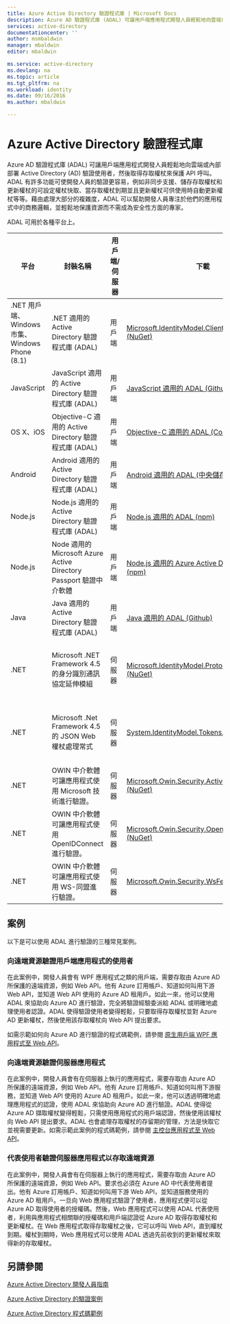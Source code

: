 ```yaml
---
title: Azure Active Directory 驗證程式庫 | Microsoft Docs
description: Azure AD 驗證程式庫 (ADAL) 可讓用戶端應用程式開發人員輕鬆地向雲端或內部部署 Active Directory (AD) 驗證使用者，然後取得存取權杖來保護 API 呼叫。
services: active-directory
documentationcenter: ''
author: msmbaldwin
manager: mbaldwin
editor: mbaldwin

ms.service: active-directory
ms.devlang: na
ms.topic: article
ms.tgt_pltfrm: na
ms.workload: identity
ms.date: 09/16/2016
ms.author: mbaldwin

---
```

# Azure Active Directory 驗證程式庫
Azure AD 驗證程式庫 (ADAL) 可讓用戶端應用程式開發人員輕鬆地向雲端或內部部署 Active Directory (AD) 驗證使用者，然後取得存取權杖來保護 API 呼叫。ADAL 有許多功能可使開發人員的驗證更容易，例如非同步支援、儲存存取權杖和更新權杖的可設定權杖快取、當存取權杖到期並且更新權杖可供使用時自動更新權杖等等。藉由處理大部分的複雜度，ADAL 可以幫助開發人員專注於他們的應用程式中的商務邏輯，並輕鬆地保護資源而不需成為安全性方面的專家。

ADAL 可用於各種平台上。

| 平台 | 封裝名稱 | 用戶端/伺服器 | 下載 | 原始程式碼 | 文件和範例 |
| --- | --- | --- | --- | --- | --- |
| .NET 用戶端、Windows 市集、Windows Phone (8.1) |.NET 適用的 Active Directory 驗證程式庫 (ADAL) |用戶端 |[Microsoft.IdentityModel.Clients.ActiveDirectory (NuGet)](https://www.nuget.org/packages/Microsoft.IdentityModel.Clients.ActiveDirectory) |[.NET 適用的 ADAL (Github)](https://github.com/AzureAD/azure-activedirectory-library-for-dotnet) |[說明文件](https://msdn.microsoft.com/library/azure/mt417579.aspx) |
| JavaScript |JavaScript 適用的 Active Directory 驗證程式庫 (ADAL) |用戶端 |[JavaScript 適用的 ADAL (Github)](https://github.com/AzureAD/azure-activedirectory-library-for-js) |[JavaScript 適用的 ADAL (Github)](https://github.com/AzureAD/azure-activedirectory-library-for-js) |範例：[SinglePageApp-DotNet (Github)](https://github.com/AzureADSamples/SinglePageApp-DotNet) |
| OS X、iOS |Objective-C 適用的 Active Directory 驗證程式庫 (ADAL) |用戶端 |[Objective-C 適用的 ADAL (CocoaPods)](https://cocoapods.org/?q=adal%20io) |[Objective-C 適用的 ADAL (Github)](https://github.com/AzureAD/azure-activedirectory-library-for-objc) |範例：[NativeClient-iOS (Github)](https://github.com/AzureADSamples/NativeClient-iOS) |
| Android |Android 適用的 Active Directory 驗證程式庫 (ADAL) |用戶端 |[ Android 適用的 ADAL (中央儲存機制)](http://search.maven.org/remotecontent?filepath=com/microsoft/aad/adal/) |[Android 適用的 ADAL (Github)](https://github.com/AzureAD/azure-activedirectory-library-for-android) |範例：[NativeClient-Android (Github)](https://github.com/AzureADSamples/NativeClient-Android) |
| Node.js |Node.js 適用的 Active Directory 驗證程式庫 (ADAL) |用戶端 |[Node.js 適用的 ADAL (npm)](https://www.npmjs.com/package/adal-node) |[Node.js 適用的 ADAL (Github)](https://github.com/AzureAD/azure-activedirectory-library-for-nodejs) |範例：[WebAPI-Nodejs (Github)](https://github.com/AzureADSamples/WebAPI-Nodejs) |
| Node.js |Node 適用的 Microsoft Azure Active Directory Passport 驗證中介軟體 |用戶端 |[Node.js 適用的 Azure Active Directory Passport (npm)](https://www.npmjs.com/package/passport-azure-ad) |[Node.js 適用的 Azure Active Directory (Github)](https://github.com/AzureAD/passport-azure-ad) | |
| Java |Java 適用的 Active Directory 驗證程式庫 (ADAL) |用戶端 |[Java 適用的 ADAL (Github)](https://github.com/AzureAD/azure-activedirectory-library-for-java) |[Java 適用的 ADAL (Github)](https://github.com/AzureAD/azure-activedirectory-library-for-java) | |
| .NET |Microsoft .NET Framework 4.5 的身分識別通訊協定延伸模組 |伺服器 |[Microsoft.IdentityModel.Protocol.Extensions (NuGet)](https://www.nuget.org/packages/Microsoft.IdentityModel.Protocol.Extensions) |[.NET 適用的 Azure AD 身分識別模型延伸模組 (Github)](https://github.com/AzureAD/azure-activedirectory-identitymodel-extensions-for-dotnet) | |
| .NET |Microsoft .Net Framework 4.5 的 JSON Web 權杖處理常式 |伺服器 |[System.IdentityModel.Tokens.Jwt (NuGet)](https://www.nuget.org/packages/System.IdentityModel.Tokens.Jwt) |[.NET 適用的 Azure AD 身分識別模型延伸模組 (Github)](https://github.com/AzureAD/azure-activedirectory-identitymodel-extensions-for-dotnet) | |
| .NET |OWIN 中介軟體可讓應用程式使用 Microsoft 技術進行驗證。 |伺服器 |[Microsoft.Owin.Security.ActiveDirectory (NuGet)](https://www.nuget.org/packages/Microsoft.Owin.Security.ActiveDirectory/) |[OWIN (CodePlex)](http://katanaproject.codeplex.com) | |
| .NET |OWIN 中介軟體可讓應用程式使用 OpenIDConnect 進行驗證。 |伺服器 |[Microsoft.Owin.Security.OpenIdConnect (NuGet)](https://www.nuget.org/packages/Microsoft.Owin.Security.OpenIdConnect) |[OWIN (CodePlex)](http://katanaproject.codeplex.com) |範例：[WebApp-OpenIDConnecty-DotNet (Github)](https://github.com/AzureADSamples/WebApp-OpenIDConnect-DotNet) |
| .NET |OWIN 中介軟體可讓應用程式使用 WS-同盟進行驗證。 |伺服器 |[Microsoft.Owin.Security.WsFederation (NuGet)](https://www.nuget.org/packages/Microsoft.Owin.Security.WsFederation) |[OWIN (CodePlex)](http://katanaproject.codeplex.com) |範例：[WebApp-WSFederation-DotNet (Github)](https://github.com/AzureADSamples/WebApp-WSFederation-DotNet) |

## 案例
以下是可以使用 ADAL 進行驗證的三種常見案例。

### 向遠端資源驗證用戶端應用程式的使用者
在此案例中，開發人員會有 WPF 應用程式之類的用戶端，需要存取由 Azure AD 所保護的遠端資源，例如 Web API。他有 Azure 訂用帳戶、知道如何叫用下游 Web API，並知道 Web API 使用的 Azure AD 租用戶。如此一來，他可以使用 ADAL 來協助向 Azure AD 進行驗證，完全將驗證經驗委派給 ADAL 或明確地處理使用者認證。ADAL 使得驗證使用者變得輕鬆，只要取得存取權杖並對 Azure AD 更新權杖，然後使用該存取權杖向 Web API 提出要求。

如需示範如何向 Azure AD 進行驗證的程式碼範例，請參閱 [原生用戶端 WPF 應用程式至 Web API](https://github.com/azureadsamples/nativeclient-dotnet)。

### 向遠端資源驗證伺服器應用程式
在此案例中，開發人員會有在伺服器上執行的應用程式，需要存取由 Azure AD 所保護的遠端資源，例如 Web API。他有 Azure 訂用帳戶、知道如何叫用下游服務，並知道 Web API 使用的 Azure AD 租用戶。如此一來，他可以透過明確地處理應用程式的認證，使用 ADAL 來協助向 Azure AD 進行驗證。ADAL 使得從 Azure AD 擷取權杖變得輕鬆，只需使用應用程式的用戶端認證，然後使用該權杖向 Web API 提出要求。ADAL 也會處理存取權杖的存留期的管理，方法是快取它並視需要更新。如需示範此案例的程式碼範例，請參閱 [主控台應用程式至 Web API](https://github.com/AzureADSamples/Daemon-DotNet)。

### 代表使用者驗證伺服器應用程式以存取遠端資源
在此案例中，開發人員會有在伺服器上執行的應用程式，需要存取由 Azure AD 所保護的遠端資源，例如 Web API。要求也必須在 Azure AD 中代表使用者提出。他有 Azure 訂用帳戶、知道如何叫用下游 Web API，並知道服務使用的 Azure AD 租用戶。一旦向 Web 應用程式驗證了使用者，應用程式便可以從 Azure AD 取得使用者的授權碼。然後，Web 應用程式可以使用 ADAL 代表使用者，利用與應用程式相關聯的授權碼和用戶端認證從 Azure AD 取得存取權杖和更新權杖。在 Web 應用程式取得存取權杖之後，它可以呼叫 Web API，直到權杖到期。權杖到期時，Web 應用程式可以使用 ADAL 透過先前收到的更新權杖來取得新的存取權杖。

## 另請參閱
[Azure Active Directory 開發人員指南](active-directory-developers-guide.md)

[Azure Active Directory 的驗證案例](active-directory-authentication-scenarios.md)

[Azure Active Directory 程式碼範例](active-directory-code-samples.md)

<!---HONumber=AcomDC_0921_2016-->